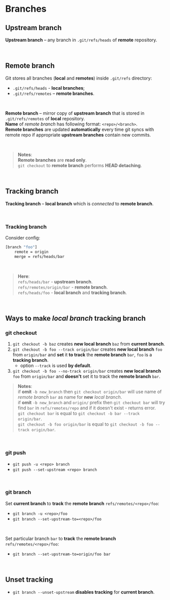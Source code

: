 # Branches
## Upstream branch
**Upstream branch** – any branch in `.git/refs/heads` of **remote** repository.<br>

<br>

## Remote branch
Git stores all branches (**local** and **remotes**) inside `.git/refs` directory:
- `.git/refs/heads` - **local branches**;
- `.git/refs/remotes` – **remote branches**.

<br>

**Remote branch** – mirror copy of **upstream branch** that is stored in `.git/refs/remotes` of **local** repository.<br>
**Name** of *remote branch* has following format: `<repo>/<branch>`.<br>
**Remote branches** are updated **automatically** every time git syncs with remote repo if appropriate **upstream branches** contain new commits.<br>

<br>

> **Notes**:<br>
> **Remote branches** are **read only**.<br>
> `git checkout` to **remote branch** performs **HEAD detaching**.

<br>

## Tracking branch
**Tracking branch** – **local branch** which is *connected* to **remote branch**.

<br>

### Tracking branch
Consider config:
```sh
[branch "foo"]
    remote = origin
    merge = refs/heads/bar
```

<br>

> **Here**:<br>
> `refs/heads/bar` - **upstream branch**.<br>
> `refs/remotes/origin/bar` - **remote branch**.<br>
> `refs/heads/foo` - **local branch** and **tracking branch**.<br>

<br>

## Ways to make *local branch* **tracking branch**
### git checkout
1. `git checkout -b baz` creates **new local branch** `baz` from **current branch**.
2. `git checkout -b foo --track origin/bar` creates **new local branch** `foo` from `origin/bar` and **set** it **to track** the **remote branch** `bar`, `foo` is a **tracking branch**.
    - option `--track` is used **by default**.
3. `git checkout -b foo --no-track origin/bar` creates **new local branch** `foo` from `origin/bar` and **doesn't** set it to track the **remote branch** `bar`.

> **Notes**:<br>
> if **omit** `-b new_branch` then `git checkout origin/bar` will use name of *remote branch* `bar` as name for **new** *local branch*.<br>
> if **omit** `-b new_branch` and `origin/` prefix then `git checkout bar` will try find `bar` in `refs/remotes/repo` and if it doesn't exist - returns error.<br>
> `git checkout bar` is equal to `git checkout -b bar --track origin/bar`.<br>
> `git checkout -b foo origin/bar` is equal to  `git checkout -b foo --track origin/bar`.<br>

<br>

### git push
- `git push -u <repo> branch`
- `git push --set-upstream <repo> branch`

<br>

### git branch
Set **current branch** to **track** the **remote branch** `refs/remotes/<repo>/foo`:
- `git branch -u <repo>/foo`
- `git branch --set-upstream-to=<repo>/foo`

<br>

Set particular branch `bar` to **track** the **remote branch** `refs/remotes/<repo>/foo`:
- `git branch --set-upstream-to=origin/foo bar`

<br>

## Unset tracking
- `git branch --unset-upstream` **disables tracking** for **current branch**.

<br>
